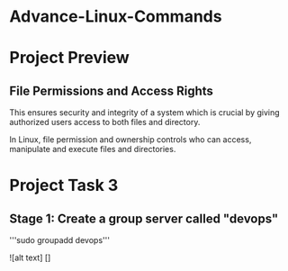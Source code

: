 # Advance-Linux-Commands

# Project Preview

## File Permissions and Access Rights

This ensures security and integrity of a system which is crucial by giving authorized users access to both files and directory.

In Linux, file permission and ownership controls who can access, manipulate and execute files and directories.

# Project Task 3

## Stage 1: Create a group server called "devops"

'''sudo groupadd devops'''

![alt text] []
